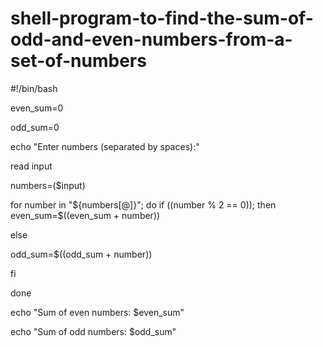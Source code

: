 # shell-program-to-find-the-sum-of-odd-and-even-numbers-from-a-set-of-numbers




#!/bin/bash

even_sum=0

odd_sum=0

echo "Enter numbers (separated by spaces):"

read input

numbers=($input)

for number in "${numbers[@]}"; do
    if ((number % 2 == 0)); then
       even_sum=$((even_sum + number))
     
else
    
odd_sum=$((odd_sum + number))
        
fi
    
done

echo "Sum of even numbers: $even_sum"

echo "Sum of odd numbers: $odd_sum"


